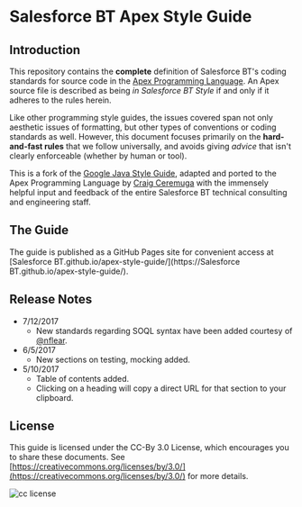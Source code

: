 # Salesforce BT Apex Style Guide

## Introduction

This repository contains the **complete** definition of Salesforce BT's coding standards for source code in the [Apex Programming Language](https://developer.salesforce.com/developer-centers/apex). An Apex source file is described as being _in Salesforce BT Style_ if and only if it adheres to the rules herein.

Like other programming style guides, the issues covered span not only aesthetic issues of formatting, but other types of conventions or coding standards as well. However, this document focuses primarily on the **hard-and-fast rules** that we follow universally, and avoids giving _advice_ that isn't clearly enforceable (whether by human or tool).

This is a fork of the [Google Java Style Guide](https://google.github.io/styleguide/javaguide.html), adapted and ported to the Apex Programming Language by [Craig Ceremuga](https://github.com/cceremuga) with the immensely helpful input and feedback of the entire Salesforce BT technical consulting and engineering staff.

## The Guide

The guide is published as a GitHub Pages site for convenient access at [Salesforce BT.github.io/apex-style-guide/](https://Salesforce BT.github.io/apex-style-guide/).

## Release Notes
* 7/12/2017
    * New standards regarding SOQL syntax have been added courtesy of [@nflear](https://github.com/nflear).
* 6/5/2017
    * New sections on testing, mocking added.
* 5/10/2017
    * Table of contents added.
    * Clicking on a heading will copy a direct URL for that section to your clipboard.

## License

This guide is licensed under the CC-By 3.0 License, which encourages you to share these documents. See [https://creativecommons.org/licenses/by/3.0/](https://creativecommons.org/licenses/by/3.0/) for more details.

![cc license](https://licensebuttons.net/l/by/3.0/80x15.png)